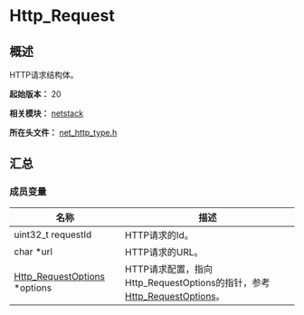 # Http_Request
<!--Kit: Network Kit-->
<!--Subsystem: Communication-->
<!--Owner: @wmyao_mm-->
<!--Designer: @guo-min_net-->
<!--Tester: @tongxilin-->
<!--Adviser: @zhang_yixin13-->
## 概述

HTTP请求结构体。

**起始版本：** 20

**相关模块：** [netstack](capi-netstack.md)

**所在头文件：** [net_http_type.h](capi-net-http-type-h.md)

## 汇总

### 成员变量

| 名称 | 描述 |
| -- | -- |
| uint32_t requestId | HTTP请求的Id。 |
| char *url | HTTP请求的URL。 |
| [Http_RequestOptions](capi-netstack-http-requestoptions.md) *options | HTTP请求配置，指向Http_RequestOptions的指针，参考[Http_RequestOptions](capi-netstack-http-requestoptions.md)。 |



